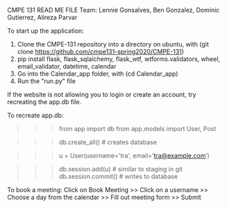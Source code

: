 CMPE 131
READ ME FILE 
Team: Lennie Gonsalves, Ben Gonzalez, Dominic Gutierrez, Alireza Parvar

To start up the application:
1) Clone the CMPE-131 repository into a directory on ubuntu, with
    (git clone https://github.com/cmpe131-spring2020/CMPE-131)
2) pip install flask, flask_sqlalchemy, flask_wtf, wtforms.validators, 
                      wheel, email_validator, datetime, calendar
3) Go into the Calendar_app folder, with (cd Calendar_app)
4) Run the "run.py" file

If the website is not allowing you to login or create an account, try recreating the app.db file.

To recreate app.db:
>>> from app import db 
>>> from app.models import User, Post

>>> db.create_all()     # creates database

>>> u = User(username='tra', email='tra@example.com’)

>>> db.session.add(u)   # similar to staging in git
>>> db.session.commit() # writes to database

To book a meeting: 
Click on Book Meeting >> Click on a username >> Choose a day from the calendar >> Fill out meeting form >> Submit

